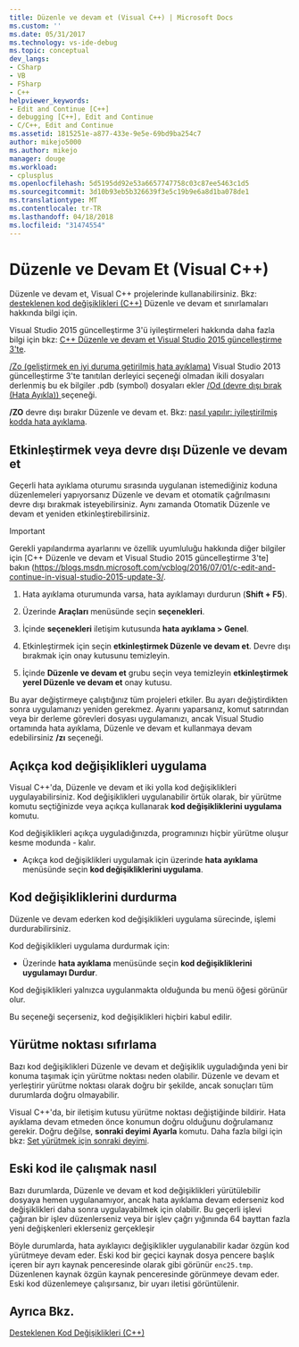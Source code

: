 ```yaml
---
title: Düzenle ve devam et (Visual C++) | Microsoft Docs
ms.custom: ''
ms.date: 05/31/2017
ms.technology: vs-ide-debug
ms.topic: conceptual
dev_langs:
- CSharp
- VB
- FSharp
- C++
helpviewer_keywords:
- Edit and Continue [C++]
- debugging [C++], Edit and Continue
- C/C++, Edit and Continue
ms.assetid: 1815251e-a877-433e-9e5e-69bd9ba254c7
author: mikejo5000
ms.author: mikejo
manager: douge
ms.workload:
- cplusplus
ms.openlocfilehash: 5d5195dd92e53a6657747758c03c87ee5463c1d5
ms.sourcegitcommit: 3d10b93eb5b326639f3e5c19b9e6a8d1ba078de1
ms.translationtype: MT
ms.contentlocale: tr-TR
ms.lasthandoff: 04/18/2018
ms.locfileid: "31474554"
---
```

# <a name="edit-and-continue-visual-c"></a>Düzenle ve Devam Et (Visual C++)
Düzenle ve devam et, Visual C++ projelerinde kullanabilirsiniz. Bkz: [desteklenen kod değişiklikleri (C++)](../debugger/supported-code-changes-cpp.md) Düzenle ve devam et sınırlamaları hakkında bilgi için.
  
Visual Studio 2015 güncelleştirme 3'ü iyileştirmeleri hakkında daha fazla bilgi için bkz: [C++ Düzenle ve devam et Visual Studio 2015 güncelleştirme 3'te](https://blogs.msdn.microsoft.com/vcblog/2016/07/01/c-edit-and-continue-in-visual-studio-2015-update-3/).  
  
 [/Zo (geliştirmek en iyi duruma getirilmiş hata ayıklama)](/cpp/build/reference/zo-enhance-optimized-debugging) Visual Studio 2013 güncelleştirme 3'te tanıtılan derleyici seçeneği olmadan ikili dosyaları derlenmiş bu ek bilgiler .pdb (symbol) dosyaları ekler [/Od (devre dışı bırak (Hata Ayıkla)) ](http://msdn.microsoft.com/library/aafb762y.aspx) seçeneği.  
  
 **/ZO** devre dışı bırakır Düzenle ve devam et. Bkz: [nasıl yapılır: iyileştirilmiş kodda hata ayıklama](../debugger/how-to-debug-optimized-code.md).  
  
##  <a name="BKMK_Enable_or_disable_automatic_invocation_of_Edit_and_Continue"></a> Etkinleştirmek veya devre dışı Düzenle ve devam et  
 Geçerli hata ayıklama oturumu sırasında uygulanan istemediğiniz koduna düzenlemeleri yapıyorsanız Düzenle ve devam et otomatik çağrılmasını devre dışı bırakmak isteyebilirsiniz. Aynı zamanda Otomatik Düzenle ve devam et yeniden etkinleştirebilirsiniz.

> [!IMPORTANT]
> Gerekli yapılandırma ayarlarını ve özellik uyumluluğu hakkında diğer bilgiler için [C++ Düzenle ve devam et Visual Studio 2015 güncelleştirme 3'te] bakın (https://blogs.msdn.microsoft.com/vcblog/2016/07/01/c-edit-and-continue-in-visual-studio-2015-update-3/.
  
1.  Hata ayıklama oturumunda varsa, hata ayıklamayı durdurun (**Shift + F5**).

2. Üzerinde **Araçları** menüsünde seçin **seçenekleri**.
  
3.  İçinde **seçenekleri** iletişim kutusunda **hata ayıklama > Genel**.

4.  Etkinleştirmek için seçin **etkinleştirmek Düzenle ve devam et**. Devre dışı bırakmak için onay kutusunu temizleyin.
  
5.  İçinde **Düzenle ve devam et** grubu seçin veya temizleyin **etkinleştirmek yerel Düzenle ve devam et** onay kutusu.  
  
 Bu ayar değiştirmeye çalıştığınız tüm projeleri etkiler. Bu ayarı değiştirdikten sonra uygulamanızı yeniden gerekmez. Ayarını yaparsanız, komut satırından veya bir derleme görevleri dosyası uygulamanızı, ancak Visual Studio ortamında hata ayıklama, Düzenle ve devam et kullanmaya devam edebilirsiniz **/zı** seçeneği.  
  
##  <a name="BKMK_How_to_apply_code_changes_explicitly"></a> Açıkça kod değişiklikleri uygulama  
 Visual C++'da, Düzenle ve devam et iki yolla kod değişiklikleri uygulayabilirsiniz. Kod değişiklikleri uygulanabilir örtük olarak, bir yürütme komutu seçtiğinizde veya açıkça kullanarak **kod değişikliklerini uygulama** komutu.  
  
 Kod değişiklikleri açıkça uyguladığınızda, programınızı hiçbir yürütme oluşur kesme modunda - kalır.  
  
-   Açıkça kod değişiklikleri uygulamak için üzerinde **hata ayıklama** menüsünde seçin **kod değişikliklerini uygulama**.  
  
##  <a name="BKMK_How_to_stop_code_changes"></a> Kod değişikliklerini durdurma  
 Düzenle ve devam ederken kod değişiklikleri uygulama sürecinde, işlemi durdurabilirsiniz.  
  
 Kod değişiklikleri uygulama durdurmak için:  
  
-   Üzerinde **hata ayıklama** menüsünde seçin **kod değişikliklerini uygulamayı Durdur**.  
  
 Kod değişiklikleri yalnızca uygulanmakta olduğunda bu menü öğesi görünür olur.  
  
 Bu seçeneği seçerseniz, kod değişiklikleri hiçbiri kabul edilir.  
  
##  <a name="BKMK_How_to_reset_the_point_of_execution"></a> Yürütme noktası sıfırlama  
 Bazı kod değişiklikleri Düzenle ve devam et değişiklik uyguladığında yeni bir konuma taşımak için yürütme noktası neden olabilir. Düzenle ve devam et yerleştirir yürütme noktası olarak doğru bir şekilde, ancak sonuçları tüm durumlarda doğru olmayabilir.  
  
 Visual C++'da, bir iletişim kutusu yürütme noktası değiştiğinde bildirir. Hata ayıklama devam etmeden önce konumun doğru olduğunu doğrulamanız gerekir. Doğru değilse, **sonraki deyimi Ayarla** komutu. Daha fazla bilgi için bkz: [Set yürütmek için sonraki deyimi](http://msdn.microsoft.com/library/y740d9d3.aspx#BKMK_Set_the_next_statement_to_execute).  
  
##  <a name="BKMK_How_to_work_with_stale_code"></a> Eski kod ile çalışmak nasıl  
 Bazı durumlarda, Düzenle ve devam et kod değişiklikleri yürütülebilir dosyaya hemen uygulanamıyor, ancak hata ayıklama devam ederseniz kod değişiklikleri daha sonra uygulayabilmek için olabilir. Bu geçerli işlevi çağıran bir işlev düzenlerseniz veya bir işlev çağrı yığınında 64 bayttan fazla yeni değişkenleri eklerseniz gerçekleşir  
  
 Böyle durumlarda, hata ayıklayıcı değişiklikler uygulanabilir kadar özgün kod yürütmeye devam eder. Eski kod bir geçici kaynak dosya pencere başlık içeren bir ayrı kaynak penceresinde olarak gibi görünür `enc25.tmp`. Düzenlenen kaynak özgün kaynak penceresinde görünmeye devam eder. Eski kod düzenlemeye çalışırsanız, bir uyarı iletisi görüntülenir.  
  
## <a name="see-also"></a>Ayrıca Bkz.  
 [Desteklenen Kod Değişiklikleri (C++)](../debugger/supported-code-changes-cpp.md)